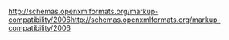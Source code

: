 <span data-ttu-id="318f0-101">http://schemas.openxmlformats.org/markup-compatibility/2006</span><span class="sxs-lookup"><span data-stu-id="318f0-101">http://schemas.openxmlformats.org/markup-compatibility/2006</span></span>